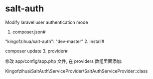 # salt-auth
Modify laravel user authentication mode
1. composer.json#

"kingofzihua/salt-auth": "dev-master"
2. install#

composer update
3. provider#

修改 app/config/app.php 文件, 在 providers 数组里面添加:

Kingofzihua\SaltAuth\ServiceProvider\SaltAuthServiceProvider::class
